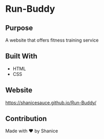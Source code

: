 # Run-Buddy
## Purpose
A website that offers fitness training service 

## Built With
* HTML
* CSS

## Website 
https://shanicesauce.github.io/Run-Buddy/

## Contribution 
Made with ♥ by Shanice
